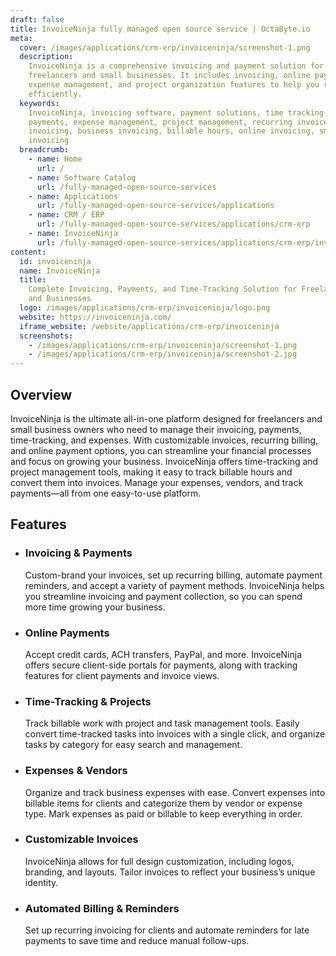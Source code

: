 ```yaml
---
draft: false
title: InvoiceNinja fully managed open source service | OctaByte.io
meta:
  cover: /images/applications/crm-erp/invoiceninja/screenshot-1.png
  description:
    InvoiceNinja is a comprehensive invoicing and payment solution for
    freelancers and small businesses. It includes invoicing, online payments, time-tracking,
    expense management, and project organization features to help you run your business
    efficiently.
  keywords:
    InvoiceNinja, invoicing software, payment solutions, time tracking, online
    payments, expense management, project management, recurring invoices, freelancer
    invoicing, business invoicing, billable hours, online invoicing, small business
    invoicing
  breadcrumb:
    - name: Home
      url: /
    - name: Software Catalog
      url: /fully-managed-open-source-services
    - name: Applications
      url: /fully-managed-open-source-services/applications
    - name: CRM / ERP
      url: /fully-managed-open-source-services/applications/crm-erp
    - name: InvoiceNinja
      url: /fully-managed-open-source-services/applications/crm-erp/invoiceninja
content:
  id: invoiceninja
  name: InvoiceNinja
  title:
    Complete Invoicing, Payments, and Time-Tracking Solution for Freelancers
    and Businesses
  logo: /images/applications/crm-erp/invoiceninja/logo.png
  website: https://invoiceninja.com/
  iframe_website: /website/applications/crm-erp/invoiceninja
  screenshots:
    - /images/applications/crm-erp/invoiceninja/screenshot-1.png
    - /images/applications/crm-erp/invoiceninja/screenshot-2.jpg
---
```


## Overview

InvoiceNinja is the ultimate all-in-one platform designed for freelancers and small business owners who need to manage their invoicing, payments, time-tracking, and expenses. With customizable invoices, recurring billing, and online payment options, you can streamline your financial processes and focus on growing your business. InvoiceNinja offers time-tracking and project management tools, making it easy to track billable hours and convert them into invoices. Manage your expenses, vendors, and track payments—all from one easy-to-use platform.

## Features

- ### Invoicing & Payments

  Custom-brand your invoices, set up recurring billing, automate payment reminders, and accept a variety of payment methods. InvoiceNinja helps you streamline invoicing and payment collection, so you can spend more time growing your business.

- ### Online Payments

  Accept credit cards, ACH transfers, PayPal, and more. InvoiceNinja offers secure client-side portals for payments, along with tracking features for client payments and invoice views.

- ### Time-Tracking & Projects

  Track billable work with project and task management tools. Easily convert time-tracked tasks into invoices with a single click, and organize tasks by category for easy search and management.

- ### Expenses & Vendors

  Organize and track business expenses with ease. Convert expenses into billable items for clients and categorize them by vendor or expense type. Mark expenses as paid or billable to keep everything in order.

- ### Customizable Invoices

  InvoiceNinja allows for full design customization, including logos, branding, and layouts. Tailor invoices to reflect your business’s unique identity.

- ### Automated Billing & Reminders

  Set up recurring invoicing for clients and automate reminders for late payments to save time and reduce manual follow-ups.

